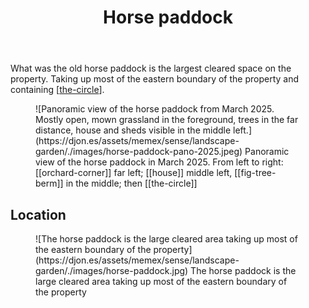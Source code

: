 ﻿---
backlinks:
- title: Wood duck meadows
  url: /sense/landscape-garden/wood-duck-meadows.html
- title: The Circle
  url: /sense/landscape-garden/the-circle.html
tags:
- gardens
- landscape
title: Horse paddock
type: zone
---
What was the old horse paddock is the largest cleared space on the property. Taking up most of the eastern boundary of the property and containing [[the-circle]].

<figure markdown>
![Panoramic view of the horse paddock from March 2025. Mostly open, mown grassland in the foreground, trees in the far distance, house and sheds visible in the middle left.](https://djon.es/assets/memex/sense/landscape-garden/./images/horse-paddock-pano-2025.jpeg)
<caption>Panoramic view of the horse paddock in March 2025. From left to right: [[orchard-corner]] far left; [[house]] middle left, [[fig-tree-berm]] in the middle; then [[the-circle]]</caption>
</figure>

## Location

<figure markdown>
![The horse paddock is the large cleared area taking up most of the eastern boundary of the property](https://djon.es/assets/memex/sense/landscape-garden/./images/horse-paddock.jpg)
<caption>The horse paddock is the large cleared area taking up most of the eastern boundary of the property</caption>
</figure>



[//begin]: # "Autogenerated link references for markdown compatibility"
[the-circle]: the-circle "The Circle"
[//end]: # "Autogenerated link references"